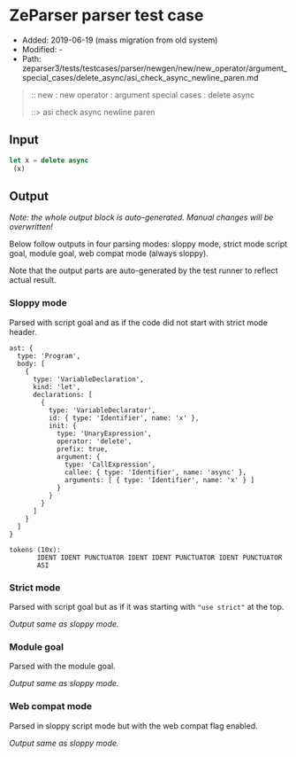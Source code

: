 # ZeParser parser test case

- Added: 2019-06-19 (mass migration from old system)
- Modified: -
- Path: zeparser3/tests/testcases/parser/newgen/new/new_operator/argument_special_cases/delete_async/asi_check_async_newline_paren.md

> :: new : new operator : argument special cases : delete async
>
> ::> asi check async newline paren

## Input

`````js
let x = delete async 
 (x)
`````

## Output

_Note: the whole output block is auto-generated. Manual changes will be overwritten!_

Below follow outputs in four parsing modes: sloppy mode, strict mode script goal, module goal, web compat mode (always sloppy).

Note that the output parts are auto-generated by the test runner to reflect actual result.

### Sloppy mode

Parsed with script goal and as if the code did not start with strict mode header.

`````
ast: {
  type: 'Program',
  body: [
    {
      type: 'VariableDeclaration',
      kind: 'let',
      declarations: [
        {
          type: 'VariableDeclarator',
          id: { type: 'Identifier', name: 'x' },
          init: {
            type: 'UnaryExpression',
            operator: 'delete',
            prefix: true,
            argument: {
              type: 'CallExpression',
              callee: { type: 'Identifier', name: 'async' },
              arguments: [ { type: 'Identifier', name: 'x' } ]
            }
          }
        }
      ]
    }
  ]
}

tokens (10x):
       IDENT IDENT PUNCTUATOR IDENT IDENT PUNCTUATOR IDENT PUNCTUATOR
       ASI
`````

### Strict mode

Parsed with script goal but as if it was starting with `"use strict"` at the top.

_Output same as sloppy mode._

### Module goal

Parsed with the module goal.

_Output same as sloppy mode._

### Web compat mode

Parsed in sloppy script mode but with the web compat flag enabled.

_Output same as sloppy mode._
